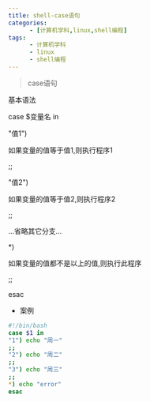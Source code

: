 ```yaml
---
title: shell-case语句
categories: 
      - [计算机学科,linux,shell编程]
tags:
      - 计算机学科
      - linux
      - shell编程
---
```


> case语句

基本语法

case $变量名 in

"值1")

如果变量的值等于值1,则执行程序1

;;

"值2")

如果变量的值等于值2,则执行程序2

;;

...省略其它分支...

*)

如果变量的值都不是以上的值,则执行此程序

;;

esac

- 案例

```bash
#!/bin/bash
case $1 in
"1") echo "周一"
;;
"2") echo "周二"
;;
"3") echo "周三"
;;
*) echo "error"
esac
```
